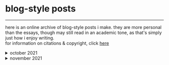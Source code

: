 # blog-style posts
* * *

here is an online archive of blog-style posts i make. they are more personal than the essays, though may still read in an academic tone, as that's simply just how i enjoy writing.  
for information on citations & copyright, click [here](copyright.html)

<details>
<summary> october 2021 </summary>
<br>
<ul> 
<li>31-10-21 <a href= "blog_posts/31-10-21.html"> on tattoos, the body, & being trans</a> </li>
</ul>
</details>

<details>
<summary> november 2021 </summary>
<br>
<ul>
<li>4-11-21 <a href= "blog_posts/4-11-21.html"> on university essays, mental health, & failing</a> </li>
<li>7-11-21 <a href= "blog_posts/7-11-21.html"> on stimming, bass guitar, & perseverance</a> </li>
<li>14-11-21 <a href= "blog_posts/16-11-21.html"> on marketisation, accommodation, & mould</a> </li>
</ul>
</details>
